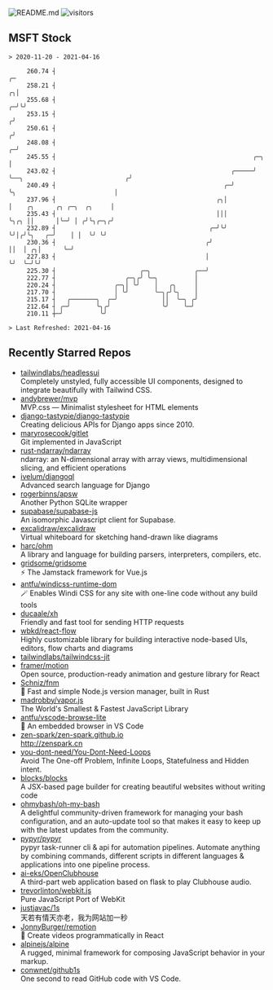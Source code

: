 ![README.md](https://github.com/Gerhut/Gerhut/workflows/README.md/badge.svg)
![visitors](https://visitors.vercel.app/Gerhut/Gerhut?token=8cf69d1f6813d272ef062726b6070c9be4ff72038cfe5a7ded7384a8da65d866)

## MSFT Stock

```
> 2020-11-20 - 2021-04-16

     260.74 ┤                                                                                                 ╭─ 
     258.21 ┤                                                                                               ╭╮│  
     255.68 ┤                                                                                             ╭─╯╰╯  
     253.15 ┤                                                                                            ╭╯      
     250.61 ┤                                                                                           ╭╯       
     248.08 ┤                                                                                         ╭─╯        
     245.55 ┤                                                      ╭─╮                                │          
     243.02 ┤                                                ╭─────╯ ╰──╮                            ╭╯          
     240.49 ┤                                              ╭─╯          ╰╮                           │           
     237.96 ┤                                            ╭╮│             │    ╭╮      ╭╮ ╭─╮  ╭╮     │           
     235.43 ┤                                            │││             ╰╮╭╮ ││      │╰─╯ │ ╭╯╰╮╭─╮╭╯           
     232.89 ┤                                          ╭─╯╰╯              ╰╯│╭╯╰╮   ╭─╯    │ │  ╰╯ ╰╯            
     230.36 ┤                                         ╭╯                    ││  │ ╭╮│      ╰─╯                   
     227.83 ┤                                         │                     ╰╯  ╰─╯╰╯                            
     225.30 ┤                       ╭─╮            ╭──╯                                                          
     222.77 ┤                   ╭─╮╭╯ ╰─╮          │                                                             
     220.24 ┤                ╭─╮│ ╰╯    │   ╭╮     │                                                             
     217.70 ┤                │ ╰╯       ╰─╮╭╯╰╮    │                                                             
     215.17 ┤   ╭───────╮  ╭─╯            ││  ╰─╮ ╭╯                                                             
     212.64 ┤ ╭─╯       ╰╮╭╯              ╰╯    ╰─╯                                                              
     210.11 ┼─╯          ╰╯                                                                                      

> Last Refreshed: 2021-04-16
```

## Recently Starred Repos

- [tailwindlabs/headlessui](https://github.com/tailwindlabs/headlessui)  
  Completely unstyled, fully accessible UI components, designed to integrate beautifully with Tailwind CSS.
- [andybrewer/mvp](https://github.com/andybrewer/mvp)  
  MVP.css — Minimalist stylesheet for HTML elements
- [django-tastypie/django-tastypie](https://github.com/django-tastypie/django-tastypie)  
  Creating delicious APIs for Django apps since 2010.
- [maryrosecook/gitlet](https://github.com/maryrosecook/gitlet)  
  Git implemented in JavaScript
- [rust-ndarray/ndarray](https://github.com/rust-ndarray/ndarray)  
  ndarray: an N-dimensional array with array views, multidimensional slicing, and efficient operations
- [ivelum/djangoql](https://github.com/ivelum/djangoql)  
  Advanced search language for Django
- [rogerbinns/apsw](https://github.com/rogerbinns/apsw)  
  Another Python SQLite wrapper
- [supabase/supabase-js](https://github.com/supabase/supabase-js)  
  An isomorphic Javascript client for Supabase.
- [excalidraw/excalidraw](https://github.com/excalidraw/excalidraw)  
  Virtual whiteboard for sketching hand-drawn like diagrams
- [harc/ohm](https://github.com/harc/ohm)  
  A library and language for building parsers, interpreters, compilers, etc.
- [gridsome/gridsome](https://github.com/gridsome/gridsome)  
  ⚡️ The Jamstack framework for Vue.js
- [antfu/windicss-runtime-dom](https://github.com/antfu/windicss-runtime-dom)  
  🪄 Enables Windi CSS for any site with one-line code without any build tools 
- [ducaale/xh](https://github.com/ducaale/xh)  
  Friendly and fast tool for sending HTTP requests
- [wbkd/react-flow](https://github.com/wbkd/react-flow)  
  Highly customizable library for building interactive node-based UIs, editors, flow charts and diagrams 
- [tailwindlabs/tailwindcss-jit](https://github.com/tailwindlabs/tailwindcss-jit)  
- [framer/motion](https://github.com/framer/motion)  
  Open source, production-ready animation and gesture library for React
- [Schniz/fnm](https://github.com/Schniz/fnm)  
  🚀 Fast and simple Node.js version manager, built in Rust
- [madrobby/vapor.js](https://github.com/madrobby/vapor.js)  
  The World's Smallest & Fastest JavaScript Library
- [antfu/vscode-browse-lite](https://github.com/antfu/vscode-browse-lite)  
  🚀 An embedded browser in VS Code
- [zen-spark/zen-spark.github.io](https://github.com/zen-spark/zen-spark.github.io)  
  http://zenspark.cn
- [you-dont-need/You-Dont-Need-Loops](https://github.com/you-dont-need/You-Dont-Need-Loops)  
  Avoid The One-off Problem, Infinite Loops, Statefulness and Hidden intent.
- [blocks/blocks](https://github.com/blocks/blocks)  
  A JSX-based page builder for creating beautiful websites without writing code
- [ohmybash/oh-my-bash](https://github.com/ohmybash/oh-my-bash)  
  A delightful community-driven framework for managing your bash configuration, and an auto-update tool so that makes it easy to keep up with the latest updates from the community.
- [pypyr/pypyr](https://github.com/pypyr/pypyr)  
  pypyr task-runner cli & api for automation pipelines. Automate anything by combining commands, different scripts in different languages & applications into one pipeline process.
- [ai-eks/OpenClubhouse](https://github.com/ai-eks/OpenClubhouse)  
  A third-part web application based on flask to play Clubhouse audio.
- [trevorlinton/webkit.js](https://github.com/trevorlinton/webkit.js)  
  Pure JavaScript Port of WebKit
- [justjavac/1s](https://github.com/justjavac/1s)  
  天若有情天亦老，我为网站加一秒
- [JonnyBurger/remotion](https://github.com/JonnyBurger/remotion)  
  🎥      Create videos programmatically in React
- [alpinejs/alpine](https://github.com/alpinejs/alpine)  
  A rugged, minimal framework for composing JavaScript behavior in your markup.
- [conwnet/github1s](https://github.com/conwnet/github1s)  
  One second to read GitHub code with VS Code.
